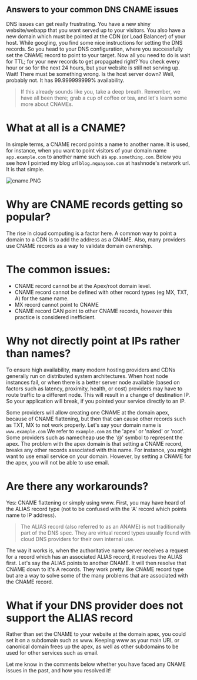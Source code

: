 ## Answers to your common DNS CNAME issues

DNS issues can get really frustrating. You have a new shiny website/webapp that you want served up to your visitors. You also have a new domain which must be pointed at the CDN (or Load Balancer) of your host. While googling, you find some nice instructions for setting the DNS records. So you head to your DNS configuration, where you successfully set the CNAME record to point to your target. Now all you need to do is wait for TTL; for your new records to get propagated right? You check every hour or so for the next 24 hours, but your website is still not serving up. Wait! There must be something wrong. Is the host server down? Well, probably not. It has 99.999999999% availability. 
> If this already sounds like you, take a deep breath. Remember, we have all been there; grab a cup of coffee or tea, and let's learn some more about CNAMEs. 

# What at all is a CNAME?  
In simple terms, a CNAME record points a name to another name. It is used, for instance, when you want to point visitors of your domain name `app.example.com` to another name such as `app.something.com`. Below you see how I pointed my blog url `blog.nquayson.com` at hashnode's network url. It is that simple.  
  

![cname.PNG](https://cdn.hashnode.com/res/hashnode/image/upload/v1608086466474/LizEIxNJR.png)
  
  

# Why are CNAME records getting so popular?
The rise in cloud computing is a factor here. A common way to point a domain to a CDN is to add the address as a CNAME. Also, many providers use CNAME records as a way to validate domain ownership. 


# The common issues:

- CNAME record cannot be at the Apex/root domain level. 
- CNAME record cannot be defined with other record types (eg MX, TXT, A) for the same name. 
- MX record cannot point to CNAME
- CNAME record CAN point to other CNAME records, however this practice is considered inefficient. 


# Why not directly point at IPs rather than names?
To ensure high availability, many modern hosting providers and CDNs generally run on distributed system architectures. When host node instances fail, or when there is a better server node available (based on factors such as latency, proximity, health, or cost) providers may have to route traffic to a different node. This will result in a change of destination IP. So your application will break, if you pointed your service directly to an IP.  

Some providers will allow creating one CNAME at the domain apex, because of CNAME flattening, but then that can cause other records such as TXT, MX to not work properly. 
Let's say your domain name is `www.example.com`
We refer to `example.com` as the 'apex' or 'naked' or 'root'. Some providers such as namecheap use the '@' symbol to represent the apex. The problem with the apex domain is that setting a CNAME record, breaks any other records associated with this name. For instance, you might want to use email service on your domain. However, by setting a CNAME for the apex, you will not be able to use email. 


# Are there any workarounds? 

Yes: CNAME flattening or simply using www. First, you may have heard of the ALIAS record type (not to be confused with the 'A' record which points name to IP address). 
>The ALIAS record (also referred to as an ANAME) is not traditionally part of 
the DNS spec. They are virtual record types usually found with cloud DNS providers for their own internal use.  

The way it works is, when the authoritative name server receives a request for a record which has an associated ALIAS record, it resolves the ALIAS first. Let's say the ALIAS points to another CNAME. It will then resolve that CNAME down to it's A records. 
They work pretty like CNAME record type but are a way to solve some of the many problems that are associated with the CNAME record. 

# What if your DNS provider does not support the ALIAS record

Rather than set the CNAME to your website at the domain apex, you could set it on a subdomain such as www. Keeping www as your main URL or canonical domain frees up the apex, as well as other subdomains to be used for other services such as email. 

Let me know in the comments below whether you have faced any CNAME issues in the past, and how you resolved it! 